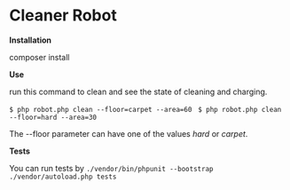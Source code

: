 # Cleaner Robot

**Installation**

composer install

**Use**

run this command to clean and see the state of cleaning and charging.

`$ php robot.php clean --floor=carpet --area=60 `
`$ php robot.php clean --floor=hard --area=30 `

The --floor parameter can have one of the values _hard_ or _carpet_.

**Tests**

You can run tests by 
`./vendor/bin/phpunit --bootstrap ./vendor/autoload.php tests`
